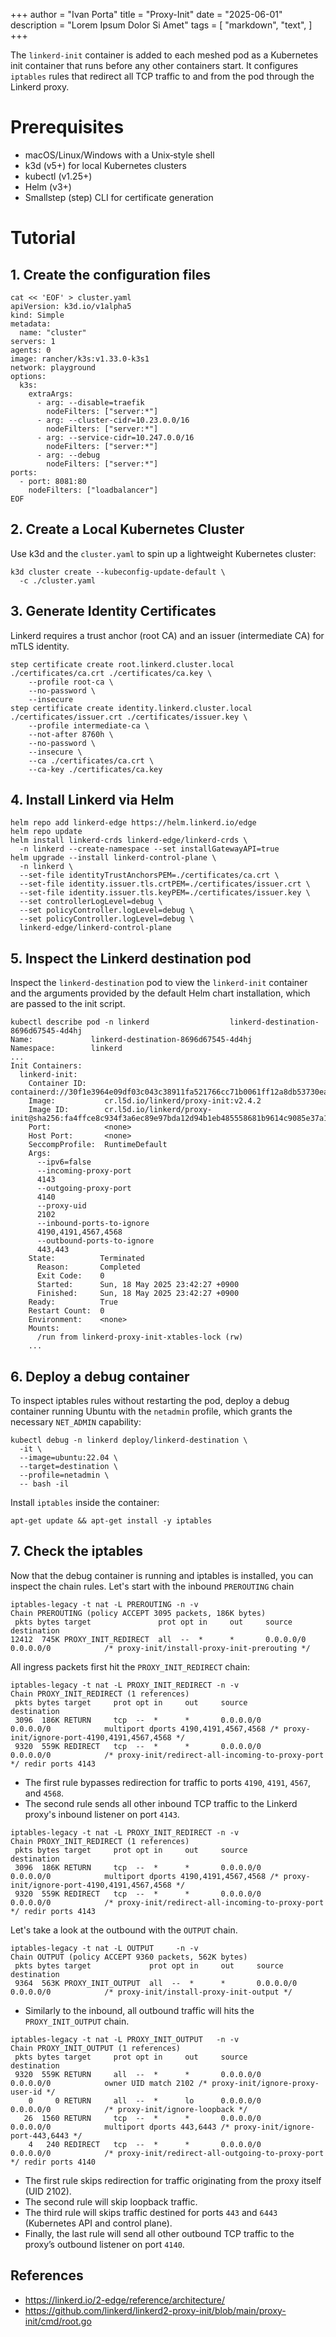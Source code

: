 +++
author = "Ivan Porta"
title = "Proxy-Init"
date = "2025-06-01"
description = "Lorem Ipsum Dolor Si Amet"
tags = [
    "markdown",
    "text",
]
+++

The `linkerd-init` container is added to each meshed pod as a Kubernetes init container that runs before any other containers start. It configures `iptables` rules that redirect all TCP traffic to and from the pod through the Linkerd proxy.

# Prerequisites

- macOS/Linux/Windows with a Unix‑style shell
- k3d (v5+) for local Kubernetes clusters
- kubectl (v1.25+)
- Helm (v3+)
- Smallstep (step) CLI for certificate generation

# Tutorial

## 1. Create the configuration files

```
cat << 'EOF' > cluster.yaml
apiVersion: k3d.io/v1alpha5
kind: Simple
metadata:
  name: "cluster"
servers: 1
agents: 0
image: rancher/k3s:v1.33.0-k3s1
network: playground
options:
  k3s:
    extraArgs:
      - arg: --disable=traefik
        nodeFilters: ["server:*"]
      - arg: --cluster-cidr=10.23.0.0/16
        nodeFilters: ["server:*"]
      - arg: --service-cidr=10.247.0.0/16
        nodeFilters: ["server:*"]
      - arg: --debug
        nodeFilters: ["server:*"]
ports:
  - port: 8081:80
    nodeFilters: ["loadbalancer"]
EOF
```

## 2. Create a Local Kubernetes Cluster

Use k3d and the `cluster.yaml` to spin up a lightweight Kubernetes cluster:

```
k3d cluster create --kubeconfig-update-default \
  -c ./cluster.yaml
```

## 3. Generate Identity Certificates

Linkerd requires a trust anchor (root CA) and an issuer (intermediate CA) for mTLS identity.

```
step certificate create root.linkerd.cluster.local ./certificates/ca.crt ./certificates/ca.key \
    --profile root-ca \
    --no-password \
    --insecure
step certificate create identity.linkerd.cluster.local ./certificates/issuer.crt ./certificates/issuer.key \
    --profile intermediate-ca \
    --not-after 8760h \
    --no-password \
    --insecure \
    --ca ./certificates/ca.crt \
    --ca-key ./certificates/ca.key
```

## 4. Install Linkerd via Helm

```
helm repo add linkerd-edge https://helm.linkerd.io/edge
helm repo update
helm install linkerd-crds linkerd-edge/linkerd-crds \
  -n linkerd --create-namespace --set installGatewayAPI=true
helm upgrade --install linkerd-control-plane \
  -n linkerd \
  --set-file identityTrustAnchorsPEM=./certificates/ca.crt \
  --set-file identity.issuer.tls.crtPEM=./certificates/issuer.crt \
  --set-file identity.issuer.tls.keyPEM=./certificates/issuer.key \
  --set controllerLogLevel=debug \
  --set policyController.logLevel=debug \
  --set policyController.logLevel=debug \
  linkerd-edge/linkerd-control-plane
```

## 5. Inspect the Linkerd destination pod

Inspect the `linkerd-destination` pod to view the `linkerd-init` container and the arguments provided by the default Helm chart installation, which are passed to the init script.

```
kubectl describe pod -n linkerd                  linkerd-destination-8696d67545-4d4hj 
Name:             linkerd-destination-8696d67545-4d4hj
Namespace:        linkerd
...
Init Containers:
  linkerd-init:
    Container ID:    containerd://30f1e3964e09df03c043c38911fa521766cc71b0061ff12a8db53730ea14f4ec
    Image:           cr.l5d.io/linkerd/proxy-init:v2.4.2
    Image ID:        cr.l5d.io/linkerd/proxy-init@sha256:fa4ffce8c934f3a6ec89e97bda12d94b1eb485558681b9614c9085e37a1b4014
    Port:            <none>
    Host Port:       <none>
    SeccompProfile:  RuntimeDefault
    Args:
      --ipv6=false
      --incoming-proxy-port
      4143
      --outgoing-proxy-port
      4140
      --proxy-uid
      2102
      --inbound-ports-to-ignore
      4190,4191,4567,4568
      --outbound-ports-to-ignore
      443,443
    State:          Terminated
      Reason:       Completed
      Exit Code:    0
      Started:      Sun, 18 May 2025 23:42:27 +0900
      Finished:     Sun, 18 May 2025 23:42:27 +0900
    Ready:          True
    Restart Count:  0
    Environment:    <none>
    Mounts:
      /run from linkerd-proxy-init-xtables-lock (rw)
    ...
```

## 6. Deploy a debug container

To inspect iptables rules without restarting the pod, deploy a debug container running Ubuntu with the `netadmin` profile, which grants the necessary `NET_ADMIN` capability:

```
kubectl debug -n linkerd deploy/linkerd-destination \
  -it \
  --image=ubuntu:22.04 \
  --target=destination \
  --profile=netadmin \
  -- bash -il
```

Install `iptables` inside the container:

```
apt-get update && apt-get install -y iptables
```

## 7. Check the iptables

Now that the debug container is running and iptables is installed, you can inspect the chain rules. Let's start with the inbound `PREROUTING` chain

```
iptables-legacy -t nat -L PREROUTING -n -v
Chain PREROUTING (policy ACCEPT 3095 packets, 186K bytes)
 pkts bytes target               prot opt in     out     source               destination         
12412  745K PROXY_INIT_REDIRECT  all  --  *      *       0.0.0.0/0            0.0.0.0/0            /* proxy-init/install-proxy-init-prerouting */
```

All ingress packets first hit the `PROXY_INIT_REDIRECT` chain:

```
iptables-legacy -t nat -L PROXY_INIT_REDIRECT -n -v
Chain PROXY_INIT_REDIRECT (1 references)
 pkts bytes target     prot opt in     out     source               destination         
 3096  186K RETURN     tcp  --  *      *       0.0.0.0/0            0.0.0.0/0            multiport dports 4190,4191,4567,4568 /* proxy-init/ignore-port-4190,4191,4567,4568 */
 9320  559K REDIRECT   tcp  --  *      *       0.0.0.0/0            0.0.0.0/0            /* proxy-init/redirect-all-incoming-to-proxy-port */ redir ports 4143
```

- The first rule bypasses redirection for traffic to ports `4190`, `4191`, `4567`, and `4568`.
- The second rule sends all other inbound TCP traffic to the Linkerd proxy's inbound listener on port `4143`.

```
iptables-legacy -t nat -L PROXY_INIT_REDIRECT -n -v
Chain PROXY_INIT_REDIRECT (1 references)
 pkts bytes target     prot opt in     out     source               destination         
 3096  186K RETURN     tcp  --  *      *       0.0.0.0/0            0.0.0.0/0            multiport dports 4190,4191,4567,4568 /* proxy-init/ignore-port-4190,4191,4567,4568 */
 9320  559K REDIRECT   tcp  --  *      *       0.0.0.0/0            0.0.0.0/0            /* proxy-init/redirect-all-incoming-to-proxy-port */ redir ports 4143
```

Let's take a look at the outbound with the `OUTPUT` chain.

```
iptables-legacy -t nat -L OUTPUT     -n -v
Chain OUTPUT (policy ACCEPT 9360 packets, 562K bytes)
 pkts bytes target             prot opt in     out     source               destination         
 9364  563K PROXY_INIT_OUTPUT  all  --  *      *       0.0.0.0/0            0.0.0.0/0            /* proxy-init/install-proxy-init-output */
```

- Similarly to the inbound, all outbound traffic will hits the `PROXY_INIT_OUTPUT` chain. 

```
iptables-legacy -t nat -L PROXY_INIT_OUTPUT   -n -v
Chain PROXY_INIT_OUTPUT (1 references)
 pkts bytes target     prot opt in     out     source               destination         
 9320  559K RETURN     all  --  *      *       0.0.0.0/0            0.0.0.0/0            owner UID match 2102 /* proxy-init/ignore-proxy-user-id */
    0     0 RETURN     all  --  *      lo      0.0.0.0/0            0.0.0.0/0            /* proxy-init/ignore-loopback */
   26  1560 RETURN     tcp  --  *      *       0.0.0.0/0            0.0.0.0/0            multiport dports 443,6443 /* proxy-init/ignore-port-443,6443 */
    4   240 REDIRECT   tcp  --  *      *       0.0.0.0/0            0.0.0.0/0            /* proxy-init/redirect-all-outgoing-to-proxy-port */ redir ports 4140
```

- The first rule skips redirection for traffic originating from the proxy itself (UID 2102).
- The second rule will skip loopback traffic. 
- The third rule will skips traffic destined for ports `443` and `6443` (Kubernetes API and control plane).
- Finally, the last rule will send all other outbound TCP traffic to the proxy’s outbound listener on port `4140`.

## References

- https://linkerd.io/2-edge/reference/architecture/
- https://github.com/linkerd/linkerd2-proxy-init/blob/main/proxy-init/cmd/root.go